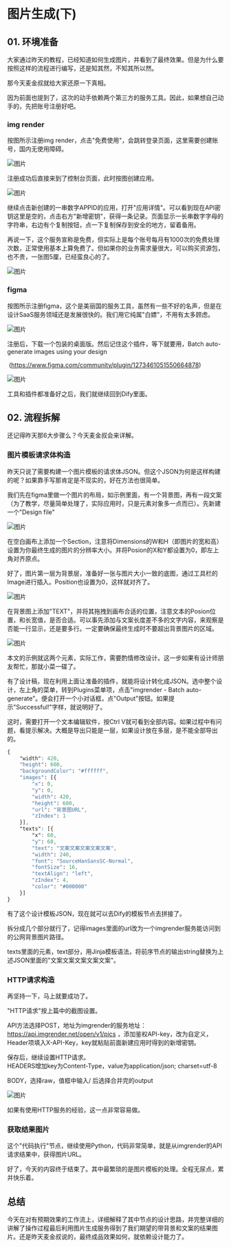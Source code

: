 # 图片生成(下)

## **01.** 环境准备

大家通过昨天的教程，已经知道如何生成图片，并看到了最终效果。但是为什么要按照这样的流程进行编写，还是知其然，不知其所以然。

那今天麦金叔就给大家还原一下真相。

因为前面也提到了，这次的动手依赖两个第三方的服务工具。因此，如果想自己动手的，先把账号注册好吧。

### img render

按图所示注册img render，点击"免费使用"，会跳转登录页面，这里需要创建账号，国内无使用障碍。

![图片](_assets/d2cda722b26bb3f7051316f8b833e965_MD5.webp)

注册成功后直接来到了控制台页面，此时按图创建应用。

![图片](_assets/3dd52a39485d2877eef0fe232d3b1ebf_MD5.webp)

 继续点击新创建的一串数字APPID的应用，打开"应用详情"。可以看到现在API密钥这里是空的，点击右方"新增密钥"，获得一条记录。页面显示一长串数字字母的字符串，右边有个复制按钮，点一下复制保存到安全的地方，留着备用。

再说一下，这个服务宣称是免费，但实际上是每个账号每月有1000次的免费处理次数，正常使用基本上算免费了。但如果你的业务需求量很大，可以购买资源包，也不贵，一张图5厘，已经蛮良心的了。

![图片](_assets/4ad2c6c279438375749d763d6b25abdd_MD5.webp)

### figma

按图所示注册figma，这个是美丽国的服务工具，虽然有一些不好的名声，但是在设计SaaS服务领域还是发展很快的。我们用它纯属"白嫖"，不用有太多顾虑。

![图片](_assets/9df61e572a8c6c6acbde31bc43a0500b_MD5.webp)

注册后，下载一个包装的桌面版。然后记住这个插件，等下就要用，Batch auto-generate images using your design

 (https://www.figma.com/community/plugin/1273461051550664878)

![图片](_assets/fa6d0d7af4733ffbf3b5e3dcc2cd6f95_MD5.webp)

工具和插件都准备好之后，我们就继续回到Dify里面。

## **02.** 流程拆解

还记得昨天那6大步骤么？今天麦金叔会来详解。

### 图片模板请求体构造

昨天只说了需要构建一个图片模板的请求体JSON。但这个JSON为何是这样构建的呢？如果靠手写那肯定是不现实的，好在方法也很简单。

我们先在figma里做一个图片的布局，如示例里面，有一个背景图，再有一段文案（为了教学，尽量简单处理了，实际应用时，只是元素对象多一点而已）。先新建一个"Design file"

![图片](_assets/5ed1f78b67c3afb6f104481468d39667_MD5.webp)

在空白画布上添加一个Section，注意将Dimensions的W和H（即图片的宽和高）设置为你最终生成的图片的分辨率大小。并将Posion的X和Y都设置为0，即左上角对齐原点。

好了，图片第一层为背景层，准备好一张与图片大小一致的底图，通过工具栏的Image进行插入。Position也设置为0，这样就对齐了。

![图片](_assets/36deffcda2c0c6681cd48b9dae77c4b1_MD5.webp)

在背景图上添加"TEXT"，并将其拖拽到画布合适的位置，注意文本的Posion位置，和长宽值，是否合适。可以事先添加与文案长度差不多的文字内容，来观察是否能一行显示，还是要多行。一定要确保最终生成时不要超出背景图片的区域。

![图片](_assets/12cc97fbb4aeee4c73088cbc7cadb6fa_MD5.webp)

本文的示例就这两个元素，实际工作，需要酌情修改设计。这一步如果有设计师朋友帮忙，那就小菜一碟了。

有了设计稿，现在利用上面让准备的插件，就能将设计转化成JSON。选中整个设计，左上角的菜单，转到Plugins菜单项，点击"imgrender - Batch auto-generate"。便会打开一个小对话框，点"Output"按钮。如果提示"Successful!"字样，就说明好了。

这时，需要打开一个文本编辑软件，按Ctrl V就可看到全部内容。如果过程中有问题，看提示解决。大概是导出只能是一层，如果设计放在多层，是不能全部导出的。

```css
{
	"width": 420,
	"height": 600,
	"backgroundColor": "#ffffff",
	"images": [{
		"x": 0,
		"y": 0,
		"width": 420,
		"height": 600,
		"url": "背景图URL",
		"zIndex": 1
	}],
	"texts": [{
		"x": 60,
		"y": 60,
		"text": "文案文案文案文案文案",
		"width": 240,
		"font": "SourceHanSansSC-Normal",
		"fontSize": 16,
		"textAlign": "left",
		"zIndex": 4,
		"color": "#000000"
	}]
}
```

有了这个设计模板JSON，现在就可以去Dify的模板节点去拼接了。

拆分成几个部分就行了，记得images里面的url改为一个imgrender服务能访问到的公网背景图片路径。

texts里面的元素，text部分，用Jinja模板语法，将前序节点的输出string替换为上述JSON里面的"文案文案文案文案文案"。

### HTTP请求构造

再坚持一下，马上就要成功了。

"HTTP请求"按上篇中的截图设置。

API方法选择POST，地址为imgrender的服务地址：https://api.imgrender.net/open/v1/pics ，添加鉴权API-key，改为自定义，Header项填入X-API-Key，key就粘贴前面新建应用时得到的新增密钥。

保存后，继续设置HTTP请求。  
HEADERS增加key为Content-Type，value为application/json; charset=utf-8

BODY，选择raw，值框中输入/ 后选择合并完的output  

![图片](_assets/120db15865218ca41b71ad43f8d0c97c_MD5.webp)

如果有使用HTTP服务的经验，这一点非常容易做。

### 获取结果图片

这个"代码执行"节点，继续使用Python，代码非常简单，就是从imgrender的API请求结果中，获得图片URL。

好了，今天的内容终于结束了。其中最繁琐的是图片模板的处理。全程无尿点，累并快乐着。

## **总结**

今天在对有预期效果的工作流上，详细解释了其中节点的设计思路，并完整详细的讲解了操作过程最后利用图片生成服务得到了我们期望的带背景和文案的结果图片。还是昨天麦金叔说的，最终成品效果如何，就依赖设计能力了。